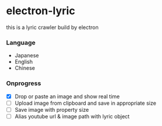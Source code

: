 # electron-lyric

this is a lyric crawler build by electron


### Language
* Japanese
* English
* Chinese


### Onprogress

* [x] Drop or paste an image and show real time
* [ ] Upload image from clipboard and save in appropriate size
* [ ] Save image with property size
* [ ] Alias youtube url & image path with lyric object
